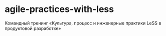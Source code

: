 # agile-practices-with-less
Командный тренинг «Культура, процесс и инженерные практики LeSS в продуктовой разработке»
